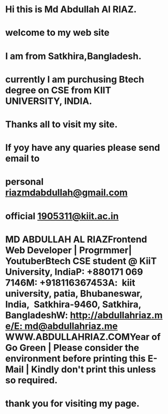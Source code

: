 # Hi this is Md Abdullah Al RIAZ. 
# welcome to my web site
# I am from Satkhira,Bangladesh.
# currently I am purchusing Btech degree on CSE from KIIT UNIVERSITY, INDIA.
# Thanks all to visit my site.
# If yoy have any quaries please send email to  
# personal  riazmdabdullah@gmail.com
# official  1905311@kiit.ac.in





# MD ABDULLAH AL RIAZFrontend Web Developer | Progrmmer| YoutuberBtech CSE student @ KiiT University, IndiaP: +880171 069 7146M: +918116367453A:  kiit university, patia, Bhubaneswar, India,  Satkhira-9460, Satkhira, BangladeshW: http://abdullahriaz.me/E: md@abdullahriaz.me WWW.ABDULLAHRIAZ.COMYear of Go Green | Please consider the environment before printing this E-Mail | Kindly don't print this unless so required.
#       thank you for visiting my page.  
